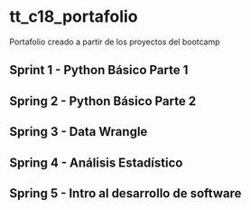 # tt_c18_portafolio
Portafolio creado a partir de los proyectos del bootcamp

## Sprint 1 - Python Básico Parte 1

## Spring 2  - Python Básico Parte 2

## Spring 3 - Data Wrangle

## Spring 4 - Análisis Estadístico

## Spring 5 - Intro al desarrollo de software